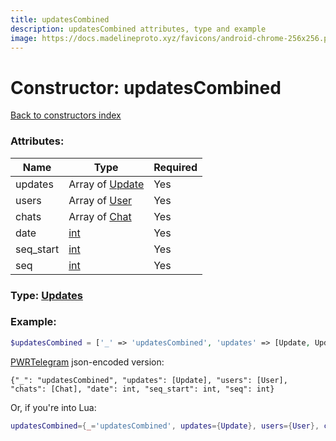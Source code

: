 ```yaml
---
title: updatesCombined
description: updatesCombined attributes, type and example
image: https://docs.madelineproto.xyz/favicons/android-chrome-256x256.png
---
```

# Constructor: updatesCombined  
[Back to constructors index](index.md)



### Attributes:

| Name     |    Type       | Required |
|----------|---------------|----------|
|updates|Array of [Update](../types/Update.md) | Yes|
|users|Array of [User](../types/User.md) | Yes|
|chats|Array of [Chat](../types/Chat.md) | Yes|
|date|[int](../types/int.md) | Yes|
|seq\_start|[int](../types/int.md) | Yes|
|seq|[int](../types/int.md) | Yes|



### Type: [Updates](../types/Updates.md)


### Example:

```php
$updatesCombined = ['_' => 'updatesCombined', 'updates' => [Update, Update], 'users' => [User, User], 'chats' => [Chat, Chat], 'date' => int, 'seq_start' => int, 'seq' => int];
```  

[PWRTelegram](https://pwrtelegram.xyz) json-encoded version:

```
{"_": "updatesCombined", "updates": [Update], "users": [User], "chats": [Chat], "date": int, "seq_start": int, "seq": int}
```


Or, if you're into Lua:

```lua
updatesCombined={_='updatesCombined', updates={Update}, users={User}, chats={Chat}, date=int, seq_start=int, seq=int}

```


